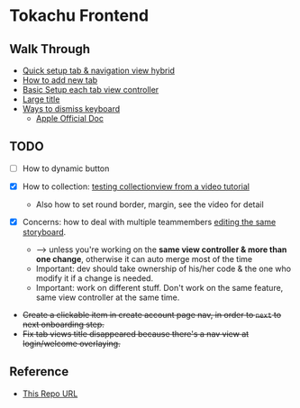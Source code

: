 #  Tokachu Frontend

## Walk Through

- [Quick setup tab & navigation view hybrid](https://www.youtube.com/watch?v=uAtZ-xGwmmE)
- [How to add new tab](https://www.youtube.com/watch?v=YlkAq5nY1-4)
- [Basic Setup each tab view controller](https://www.youtube.com/watch?v=erUWj0gOb7k)
- [Large title](https://www.youtube.com/watch?v=vAwWlDg09gQ)
- [Ways to dismiss keyboard](https://medium.com/@KaushElsewhere/how-to-dismiss-keyboard-in-a-view-controller-of-ios-3b1bfe973ad1)
  - [Apple Official Doc](https://developer.apple.com/library/archive/documentation/StringsTextFonts/Conceptual/TextAndWebiPhoneOS/KeyboardManagement/KeyboardManagement.html)

## TODO

- [ ] How to dynamic button
- [x] How to collection: [testing collectionview from a video tutorial](https://www.youtube.com/watch?v=_8_UsVoSfZE)
  - Also how to set round border, margin, see the video for detail

- [x] Concerns: how to deal with multiple teammembers [editing the same storyboard](https://www.marinosoftware.com/insights/storyboards-multiple-developers-and-git).
  - --> unless you're working on the **same view controller & more than one change**, otherwise it can auto merge most of the time
  - Important: dev should take ownership of his/her code & the one who modify it if a change is needed.
  - Important: work on different stuff. Don't work on the same feature, same view controller at the same time.
- ~~Create a clickable item in create account page nav, in order to `next` to next onboarding step.~~
- ~~Fix tab views title disappeared because there's a nav view at login/welcome overlaying.~~

## Reference

- [This Repo URL](https://github.com/PrincipleZ/SI699_Tokachu)

